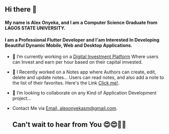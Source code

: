 ## Hi there 👋

#### My name is Alex Onyeka, and I am a Computer Science Graduate from LAGOS STATE UNIVERSITY.
#### I am a Professional Flutter Developer and I'am Interested In Developing Beautiful Dynamic Mobile, Web and Desktop Applications.


- 🔭 I’m currently working on a [Digital Investment Platform](https://gdgroup.flutterflow.app) Where users can Invest and earn per hour based on their capital imvested.

- 🌱 I Recently worked on a Notes app where Authors can create, edit, delete and update notes... Users can read notes, and also add a note to the list of their favorites. Here's the Link [Click me!](https://github.com/Alex-Onyeka/My-Notes-App).

- 👯 I’m looking to collaborate on any Kind of Application Development project...

- Contact Me via [Email, alexonyekasm@gmail.com](mailto:alexonyekasm@gmail.com).
  

  ## Can't wait to hear from You 😍😍🥰🤩

<!--
**Alex-Onyeka/Alex-Onyeka** is a ✨ _special_ ✨ repository because its `README.md` (this file) appears on your GitHub profile.

Here are some ideas to get you started:

- 🔭 I’m currently working on ...
- 🌱 I’m currently learning ...
- 👯 I’m looking to collaborate on ...
- 🤔 I’m looking for help with ...
- 💬 Ask me about ...
- 📫 How to reach me: ...
- 😄 Pronouns: ...
- ⚡ Fun fact: ...
-->
